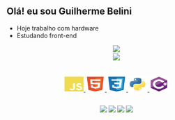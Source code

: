 ## Olá! eu sou Guilherme Belini

- Hoje trabalho com hardware 
- Estudando front-end

<div align="center">
  <a href="https://github.com/GuilhermeBD1">
  <img height="180em" src="https://github-readme-stats.vercel.app/api?username=GuilhermeBD1&show_icons=true&theme=dark&include_all_commits=true&count_private=true"/>
   <br>
  <img height="180em" src="https://github-readme-stats.vercel.app/api/top-langs/?username=GuilhermeBD1&layout=compact&langs_count=7&theme=dark"/>
</div>

<div align="center">
<div style="display: inline_block" "center"><br><br>
  <img alt="Gui-Js" height="35" width="45" src="https://raw.githubusercontent.com/devicons/devicon/master/icons/javascript/javascript-plain.svg">
  <img alt="Gui-HTML" height="35" width="45" src="https://raw.githubusercontent.com/devicons/devicon/master/icons/html5/html5-original.svg">
  <img alt="Gui-CSS" height="35" width="45" src="https://raw.githubusercontent.com/devicons/devicon/master/icons/css3/css3-original.svg">
  <img alt="Gui-Python" height="35" width="45" src="https://raw.githubusercontent.com/devicons/devicon/master/icons/python/python-original.svg">
  <img alt="Gui-Csharp" height="35" width="45" src="https://raw.githubusercontent.com/devicons/devicon/master/icons/csharp/csharp-original.svg">
</div>
  
  ## 
  
<div>
  <a href="https://instagram.com/guilherme_bd1" target="_blank"><img src="https://img.shields.io/badge/-Instagram-%23E4405F?style=for-the-badge&logo=instagram&logoColor=white" target="_blank"></a>
    <a href = "mailto:guilhermebduarte3@gmail.com"><img src="https://img.shields.io/badge/-Gmail-%23333?style=for-the-badge&logo=gmail&logoColor=white" target="_blank"></a>
  <a href="https://www.linkedin.com/in/guilherme-duarte-4406031a2" target="_blank"><img src="https://img.shields.io/badge/-LinkedIn-%230077B5?style=for-the-badge&logo=linkedin&logoColor=white" target="_blank"></a> 
  	<a href="https://www.twitch.tv/ooclin" target="_blank"><img src="https://img.shields.io/badge/Twitch-9146FF?style=for-the-badge&logo=twitch&logoColor=white" target="_blank"></a>
  </div>
  
 
